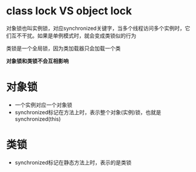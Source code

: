 # class lock VS object lock

对象锁也叫实例锁，对应synchronized关键字，当多个线程访问多个实例时，它们互不干扰。如果是单例模式时，就会变成类锁似的行为

类锁是一个全局锁，因为类加载器只会加载一个类

**对象锁和类锁不会互相影响**

# 对象锁

* 一个实例对应一个对象锁
* synchronized标记在方法上时，表示整个对象(实例)锁，也就是synchronized(this)

# 类锁

* synchronized标记在静态方法上时，表示的是类锁